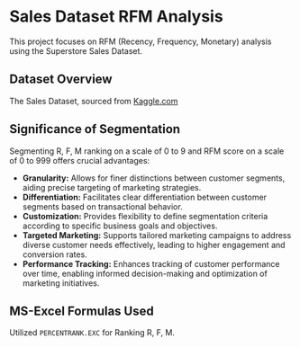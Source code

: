 # Sales Dataset RFM Analysis
This project focuses on RFM (Recency, Frequency, Monetary) analysis using the Superstore Sales Dataset. 

## Dataset Overview
The Sales Dataset, sourced from [Kaggle.com](https://www.kaggle.com/datasets/rohitsahoo/sales-forecasting)

## Significance of Segmentation
Segmenting R, F, M ranking on a scale of 0 to 9 and RFM score on a scale of 0 to 999 offers crucial advantages:
- **Granularity:** Allows for finer distinctions between customer segments, aiding precise targeting of marketing strategies.
- **Differentiation:** Facilitates clear differentiation between customer segments based on transactional behavior.
- **Customization:** Provides flexibility to define segmentation criteria according to specific business goals and objectives.
- **Targeted Marketing:** Supports tailored marketing campaigns to address diverse customer needs effectively, leading to higher engagement and conversion rates.
- **Performance Tracking:** Enhances tracking of customer performance over time, enabling informed decision-making and optimization of marketing initiatives.

## MS-Excel Formulas Used
Utilized `PERCENTRANK.EXC` for Ranking R, F, M.